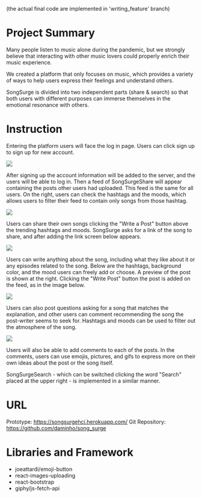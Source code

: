 (the actual final code are implemented in 'writing_feature' branch)
# Project Summary
Many people listen to music alone during the pandemic, but we strongly believe that interacting with other music lovers could properly enrich their music experience.

We created a platform that only focuses on music, which provides a variety of ways to help users express their feelings and understand others.

SongSurge is divided into two independent parts (share & search) so that both users with different purposes can immerse themselves in the emotional resonance with others.
# Instruction
Entering the platform users will face the log in page. Users can click sign up to sign up for new account.

![](https://i.imgur.com/iR4K0Tp.png)

After signing up the account information will be added to the server, and the users will be able to log in. Then a feed of SongSurgeShare will appear containing the posts other users had uploaded. This feed is the same for all users. On the right, users can check the hashtags and the moods, which allows users to filter their feed to contain only songs from those hashtag. 

![](https://i.imgur.com/U3BbzaE.png)

Users can share their own songs clicking the "Write a Post" button above the trending hashtags and moods. SongSurge asks for a link of the song to share, and after adding the link screen below appears. 

![](https://i.imgur.com/hA3wkX0.png)

Users can write anything about the song, including what they like about it or any episodes related to the song. Below are the hashtags, background color, and the mood users can freely add or choose. A preview of the post is shown at the right. Clicking the "Write Post" button the post is added on the feed, as in the image below. 

![](https://i.imgur.com/4MKkDSk.png)

Users can also post questions asking for a song that matches the explanation, and other users can comment recommending the song the post-writer seems to seek for. Hashtags and moods can be used to filter out the atmosphere of the song.

![](https://i.imgur.com/v78ByZG.png)


Users will also be able to add comments to each of the posts. In the comments, users can use emojis, pictures, and gifs to express more on their own ideas about the post or the song itself. 

SongSurgeSearch - which can be switched clicking the word "Search" placed at the upper right - is implemented in a similar manner. 


# URL
Prototype: https://songsurgehci.herokuapp.com/
Git Repository: https://github.com/daminho/song_surge
# Libraries and Framework
- joeattardi/emoji-button
- react-images-uploading
- react-bootstrap
- giphy/js-fetch-api
